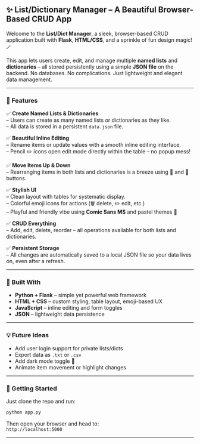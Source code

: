 ## ✨ List/Dictionary Manager – A Beautiful Browser-Based CRUD App

Welcome to the **List/Dict Manager**, a sleek, browser-based CRUD application built with **Flask**, **HTML/CSS**, and a sprinkle of fun design magic! 🪄

This app lets users create, edit, and manage multiple **named lists** and **dictionaries** – all stored persistently using a simple **JSON file** on the backend. No databases. No complications. Just lightweight and elegant data management.

---

### 🌟 Features

✅ **Create Named Lists & Dictionaries**  
– Users can create as many named lists or dictionaries as they like.  
– All data is stored in a persistent `data.json` file.

✅ **Beautiful Inline Editing**  
– Rename items or update values with a smooth inline editing interface.  
– Pencil ✏️ icons open edit mode directly within the table – no popup mess!

✅ **Move Items Up & Down**  
– Rearranging items in both lists and dictionaries is a breeze using 🔼 and 🔽 buttons.

✅ **Stylish UI**  
– Clean layout with tables for systematic display.  
– Colorful emoji icons for actions (🗑️ delete, ✏️ edit, etc.)  
– Playful and friendly vibe using **Comic Sans MS** and pastel themes 🎨

✅ **CRUD Everything**  
– Add, edit, delete, reorder – all operations available for both lists and dictionaries.

✅ **Persistent Storage**  
– All changes are automatically saved to a local JSON file so your data lives on, even after a refresh.

---

### 🔧 Built With

- **Python + Flask** – simple yet powerful web framework  
- **HTML + CSS** – custom styling, table layout, emoji-based UX  
- **JavaScript** – inline editing and form toggles  
- **JSON** – lightweight data persistence  

---


### 💡 Future Ideas

- Add user login support for private lists/dicts  
- Export data as `.txt` or `.csv`  
- Add dark mode toggle 🌙  
- Animate item movement or highlight changes  

---

### 🚀 Getting Started

Just clone the repo and run:

```bash
python app.py
```

Then open your browser and head to:  
`http://localhost:5000`

---
